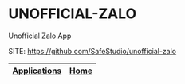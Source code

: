 # UNOFFICIAL-ZALO
 
 Unofficial Zalo App
 
 SITE: https://github.com/SafeStudio/unofficial-zalo

 | [Applications](https://portable-linux-apps.github.io/apps.html) | [Home](https://portable-linux-apps.github.io)
 | --- | --- |
